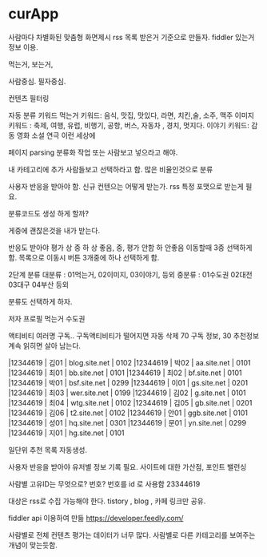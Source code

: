 

# curApp

사람마다 차별화된 맞춤형 화면제시
rss 목록 받은거 기준으로 만들자. fiddler 있는거 정보 이용.


먹는거, 보는거,

사람중심. 필자중심.

컨텐츠 필터링

자동 분류 키워드
먹는거 키워드:  음식, 맛집, 맛있다, 라면, 치킨,술, 소주, 맥주
이미지 키워드 : 축제, 여행, 유럽, 비행기, 공항, 버스, 자동차 , 경치, 멋지다.
이야기 키워드: 감동 영화 소설 연극 이런 세상에

페이지 parsing
분류화 작업 또는 사람보고 넣으라고 해야.

내 카테고리에 추가
사람들보고 선택하라고 함. 많은 비율인것으로 분류

사용자 반응을 받아야 함.
신규 컨텐으는 어떻게 받는가. rss 특정 포맷으로 받는게 필요.

분류코드도 생성 하게 할까?

게중에 괜찮은것을 내가 받는다.

반응도 받아야  평가  상 중 하
상 좋음, 중, 평가 안함 하 안좋음
이동할때 3중 선택하게 함.
목록으로 이동시 버튼 3개중에 하나 선택하게 함.

2단계 분류
대분류 : 01먹는거, 02이미지, 03이야기, 등외
중분류 : 01수도권 02대전 03대구 04부산 등외

분류도 선택하게 하자.


저자 프로필
먹는거
수도권

액티비티 여러명 구독.. 구독액티비티가 떨어지면 자동 삭제
70 구독 정보, 30 추천정보 계속 읽히면 살아 남는다.

|12344619  | 김01 | blog.site.net  | 0102
|12344619  | 박02 | aa.site.net  | 0101
|12344619  | 최01 | bb.site.net  | 0101
|12344619  | 최02 | bf.site.net  | 0101
|12344619  | 박01 | bsf.site.net  | 0299
|12344619  | 이01 | gs.site.net  | 0201
|12344619  | 최03 | wer.site.net  | 0199
|12344619  | 김02 | g.site.net  | 0101
|12344619  | 최04  | wtg.site.net  | 0102
|12344619  | 김05 | gb.site.net  | 0201
|12344619  | 김06 | t2.site.net  | 0102
|12344619  | 안01 | ggb.site.net  | 0101
|12344619  | 성01 | hq.site.net  | 0301
|12344619  | 문01 | yn.site.net  | 0299
|12344619  | 지01 | hg.site.net  | 0101

일단위 추천 목록 자동생성.

사용자 반응을 받아야
유저별 정보 기록 필요. 사이트에 대한 가산점, 포인트 밸런싱

사람별 고유ID는 무엇으로? 번호? 번호를 id 로 사용함
23344619

대상은 rss로 수집 가능해야 한다.
tistory , blog , 카페  링크만 공유.

fiddler api 이용하여 만듦 https://developer.feedly.com/

사람별로 전체 컨텐츠 평가는 데이터가 너무 많다.
사람별로 다른 카테고리를 보여주는 개념이 맞는듯함.